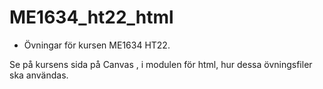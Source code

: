 # ME1634_ht22_html

* Övningar för kursen ME1634 HT22.

Se på kursens sida på Canvas , i modulen för html, hur dessa övningsfiler ska användas.
